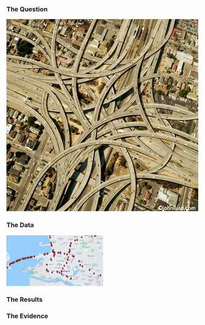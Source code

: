 ### The Question
<img src="images/maze.jpg" class="img-responsive" alt=""> 


### The Data
<img src="images/inventory.jpg" class="img-responsive" alt="" width = 50%> 

### The Results

### The Evidence
